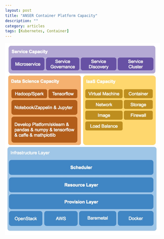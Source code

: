 ```yaml
---
layout: post
title: "ANSER Container Platform Capacity"
description: ""
category: articles
tags: [Kubernetes, Container]
---
```

![](/images/15155539953150.jpg)

